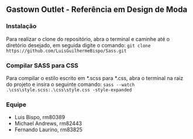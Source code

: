 ## Gastown Outlet - Referência em Design de Moda

### Instalação

Para realizar o clone do repositório, abra o terminal e caminhe até o diretório desejado, em seguida digite o comando: ``` git clone https://github.com/LuisGuilhermeBispo/Sass.git ```

### Compilar SASS para CSS

Para compilar o estilo escrito em *.scss para *.css, abra o terminal na raiz do projeto e insira o seguinte comando: ``` sass --watch .\css\style.scss:.\css\style.css -style-expanded ```

### Equipe

* Luis Bispo, rm80389
* Michael Andrews, rm82443
* Fernando Laurino, rm83825
